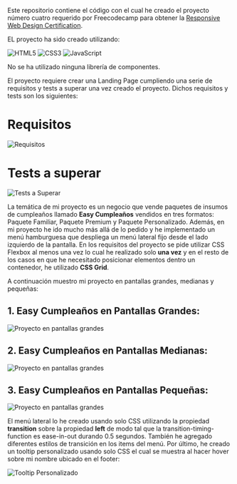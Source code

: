 Este repositorio contiene el código con el cual he creado el proyecto número cuatro requerido por Freecodecamp para obtener la [Responsive Web Design Certification](https://www.freecodecamp.org/learn/2022/responsive-web-design/).

EL proyecto ha sido creado utilizando:

![HTML5](https://img.shields.io/badge/html5-%23E34F26.svg?style=for-the-badge&logo=html5&logoColor=white)
![CSS3](https://img.shields.io/badge/css3-%231572B6.svg?style=for-the-badge&logo=css3&logoColor=white)
![JavaScript](https://img.shields.io/badge/javascript-%23323330.svg?style=for-the-badge&logo=javascript&logoColor=%23F7DF1E)

No se ha utilizado ninguna librería de componentes.

El proyecto requiere crear una Landing Page cumpliendo una serie de requisitos y tests a superar una vez creado el proyecto. Dichos requisitos y tests son los siguientes:

# Requisitos

![Requisitos](./assets/img/screenshots/instructions.jpg)

# Tests a superar

![Tests a Superar](./assets/img/screenshots/tests.jpg)

La temática de mi proyecto es un negocio que vende paquetes de insumos de cumpleaños llamado **Easy Cumpleaños** vendidos en tres formatos: Paquete Familiar, Paquete Premium y Paquete Personalizado. Además, en mi proyecto he ido mucho más allá de lo pedido y he implementado un menú hamburguesa que despliega un menú lateral fijo desde el lado izquierdo de la pantalla. En los requisitos del proyecto se pide utilizar CSS Flexbox al menos una vez lo cual he realizado solo **una vez** y en el resto de los casos en que he necesitado posicionar elementos dentro un contenedor, he utilizado **CSS Grid**.

A continuación muestro mi proyecto en pantallas grandes, medianas y pequeñas:

## 1. Easy Cumpleaños en Pantallas Grandes:

![Proyecto en pantallas grandes](./assets/img/screenshots/pantallas_grandes.png)

## 2. Easy Cumpleaños en Pantallas Medianas:

![Proyecto en pantallas grandes](./assets/img/screenshots/pantallas_medianas.png)

## 3. Easy Cumpleaños en Pantallas Pequeñas:

![Proyecto en pantallas grandes](./assets/img/screenshots/pantallas_pequenas.png)

El menú lateral lo he creado usando solo CSS utilizando la propiedad **transition** sobre la propiedad **left** de modo tal que la transition-timing-function es ease-in-out durando 0.5 segundos. También he agregado diferentes estilos de transición en los items del menú. Por último, he creado un tooltip personalizado usando solo CSS el cual se muestra al hacer hover sobre mi nombre ubicado en el footer:

![Tooltip Personalizado](./assets/img/screenshots/tooltip.jpg)

